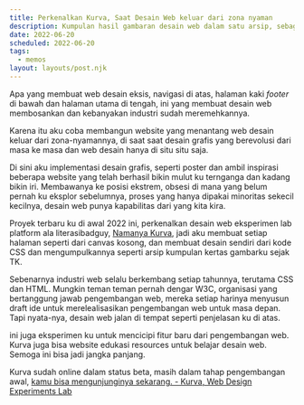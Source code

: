 ```yaml
---
title: Perkenalkan Kurva, Saat Desain Web keluar dari zona nyaman
description: Kumpulan hasil gambaran desain web dalam satu arsip, sebagai eksplorasi dan edukasi.
date: 2022-06-20
scheduled: 2022-06-20
tags:
  - memos
layout: layouts/post.njk
---
```


Apa yang membuat web desain eksis, navigasi di atas, halaman kaki *footer* di bawah dan halaman utama di tengah, ini yang membuat desain web membosankan dan kebanyakan industri sudah meremehkannya.

Karena itu aku coba membangun website yang menantang web desain keluar dari zona-nyamannya, di saat saat desain grafis yang berevolusi dari masa ke masa dan web desain hanya di situ situ saja.

Di sini aku implementasi desain grafis, seperti poster dan ambil inspirasi beberapa website yang telah berhasil bikin mulut ku ternganga dan kadang bikin iri. Membawanya ke posisi ekstrem, obsesi di mana yang belum pernah ku eksplor sebelumnya, proses yang hanya dipakai minoritas sekecil kecilnya, desain web punya kapabilitas dari yang kita kira. 

Proyek terbaru ku di awal 2022 ini, perkenalkan desain web eksperimen lab platform ala literasibadguy, [Namanya Kurva](https://kurva.xyz), jadi aku membuat setiap halaman seperti dari canvas kosong, dan membuat desain sendiri dari kode CSS dan mengumpulkannya seperti arsip kumpulan kertas gambarku sejak TK. 

Sebenarnya industri web selalu berkembang setiap tahunnya, terutama CSS dan HTML. Mungkin teman teman pernah dengar W3C, organisasi yang bertanggung jawab pengembangan web, mereka setiap harinya menyusun draft ide untuk merelealisasikan pengembangan web untuk masa depan. Tapi nyata-nya, desain web jalan di tempat seperti penjelasan ku di atas.

ini juga eksperimen ku untuk mencicipi fitur baru dari pengembangan web. Kurva juga bisa website edukasi resources untuk belajar desain web. Semoga ini bisa jadi jangka panjang.

Kurva sudah online dalam status beta, masih dalam tahap pengembangan awal, [kamu bisa mengunjunginya sekarang. - Kurva, Web Design Experiments Lab](https://kurva.xyz)

